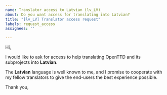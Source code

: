 ```yaml
---
name: Translator access to Latvian (lv_LV)
about: Do you want access for translating into Latvian?
title: "[lv_LV] Translator access request"
labels: request_access
assignees: ''

---
```


<!-- translator: lv_LV -->
<!-- Please do not edit the header of this template. -->

Hi,

I would like to ask for access to help translating OpenTTD and its subprojects into **Latvian**.

The **Latvian** language is well known to me, and I promise to cooperate with my fellow translators to give the end-users the best experience possible.

<!-- Please do not edit the above message. Do feel free to add a personal note after this line. -->

Thank you,
